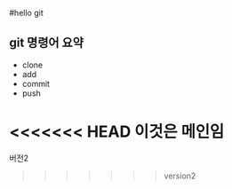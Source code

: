 #hello git

## git 명령어 요약

- clone
- add
- commit
- push

<<<<<<< HEAD
이것은 메인임
=======
버전2
>>>>>>> version2
